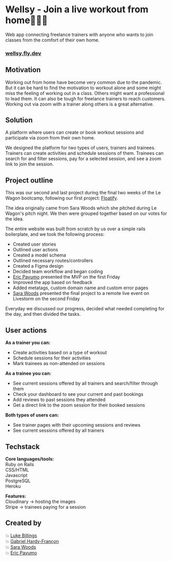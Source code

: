 # Wellsy - Join a live workout from home🏋️‍♀️💪

Web app connecting freelance trainers with anyone who wants to join classes from the comfort of their own home.  

### [wellsy.fly.dev](https://wellsy.fly.dev)  

## Motivation
Working out from home have become very common due to the pandemic. But it can be hard to find the motivation to workout alone and some might miss the feeling of working out in a class. Others might want a professional to lead them. It can also be tough for freelance trainers to reach customers. Working out via zoom with a trainer along others is a great alternative.

## Solution
A platform where users can create or book workout sessions and participate via zoom from their own home. 

We designed the platform for two types of users, trainers and trainees. Trainers can create activities and schedule sessions of them. Trainees can search for and filter sessions, pay for a selected session, and see a zoom link to join the session.

## Project outline
This was our second and last project during the final two weeks of the Le Wagon bootcamp, following our first project: [Floatify](https://github.com/sara-woods/float_boat).

The idea originally came from Sara Woods which she pitched during Le Wagon's pitch night. We then were grouped together based on our votes for the idea.

The entire website was built from scratch by us over a simple rails boilerplate, and we took the following process:

- Created user stories
- Outlined user actions
- Created a model schema
- Outlined necessary routes/controllers
- Created a Figma design
- Decided team workflow and began coding
- [Eric Payumo](https://github.com/Erickson1309) presented the MVP on the first Friday
- Improved the app based on feedback
- Added metatags, custom domain name and custom error pages
- [Sara Woods](https://github.com/sara-woods) presented the final project to a remote live event on Livestorm on the second Friday

Everyday we discussed our progress, decided what needed completing for the day, and then divided the tasks.

## User actions
**As a trainer you can:**
- Create activities based on a type of workout
- Schedule sessions for their activities
- Mark trainees as non-attended on sessions

**As a trainee you can:**
- See current sessions offered by all trainers and search/filter through them
- Check your dashboard to see your current and past bookings
- Add reviews to past sessions they attended
- Get a direct link to the zoom session for their booked sessions

**Both types of users can:**
- See trainer pages with their upcoming sessions and reviews
- See current sessions offered by all trainers

## Techstack
**Core languages/tools:**  
Ruby on Rails  
CSS/HTML  
Javascript  
PostgreSQL  
Heroku  

**Features:**  
Cloudinary -> hosting the images  
Stripe -> trainees paying for a session  

## Created by

💥 [Luke Billings](https://github.com/lukebillings)  
💥 [Gabriel Hardy-Françon](https://github.com/xotw)  
💥 [Sara Woods](https://github.com/sara-woods)  
💥 [Eric Payumo](https://github.com/Erickson1309)  
